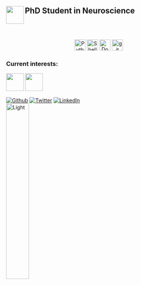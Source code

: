 ## PhD Student in Neuroscience	<img src="https://user-images.githubusercontent.com/71532882/159825031-b8c2d528-7f52-43c1-84b9-86907e3d7da7.png" width="48" align=left >
<br/><br/>
 

<p align="center">
<img alt="Python" src="https://user-images.githubusercontent.com/71532882/159826537-f3cb14ee-065d-448d-a4d6-54a8c4e308fa.png" width="30"/>
<img alt="Shell" src="https://user-images.githubusercontent.com/71532882/159827363-dd01e6aa-cfe7-461a-96f9-de29fad80129.png" width="30"/>
<img alt="Docker" src="https://user-images.githubusercontent.com/71532882/159827714-a4f5c21a-56a0-4ada-95c3-d7821dc0fff3.png" width="30" />
<img alt="git" src="https://user-images.githubusercontent.com/71532882/159828163-ab05b147-bbdf-480c-ae58-e6b3278293bc.png" width="30" />
</p>





### Current interests:
<img src="https://user-images.githubusercontent.com/71532882/159825910-e28464b7-6783-4b19-9005-e78349256d7b.png" width="48"> <img src="https://user-images.githubusercontent.com/71532882/159825262-d8a2cab1-0d7a-4170-9a9b-553d16f85719.png" width="48"> 



<p><a href="https://github.com/rcali21" target="_blank"><img alt="Github" src="https://img.shields.io/badge/GitHub-%2312100E.svg?&style=for-the-badge&logo=Github&logoColor=white" /></a> <a href="https://twitter.com/Ryan__Cali" target="_blank"><img alt="Twitter" src="https://img.shields.io/badge/twitter-%231DA1F2.svg?&style=for-the-badge&logo=twitter&logoColor=white" /></a> <a href="https://www.linkedin.com/in/ryan-cali-64201417a/" target="_blank"><img alt="LinkedIn" src="https://img.shields.io/badge/linkedin-%230077B5.svg?&style=for-the-badge&logo=linkedin&logoColor=white"   /></a> &nbsp; &nbsp; &nbsp; &nbsp; &nbsp; &nbsp; &nbsp; &nbsp;&nbsp; &nbsp; &nbsp; &nbsp; &nbsp; &nbsp; &nbsp; &nbsp; &nbsp; &nbsp; &nbsp; &nbsp; &nbsp; &nbsp; &nbsp; &nbsp;  <img alt="Light" src="https://github-readme-stats.vercel.app/api/top-langs?username=rcali21&layout=compact" width="35%"> <p>


